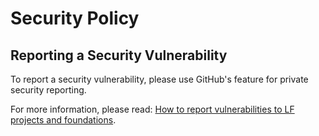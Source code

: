 # Security Policy

## Reporting a Security Vulnerability

To report a security vulnerability, please use GitHub's feature for private
security reporting.

For more information, please read: [How to report vulnerabilities to LF projects
and foundations](https://www.linuxfoundation.org/security).
